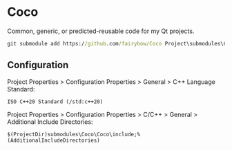 # Coco

Common, generic, or predicted-reusable code for my Qt projects.

```bat
git submodule add https://github.com/fairybow/Coco Project\submodules\Coco
```

## Configuration

Project Properties > Configuration Properties > General > C++ Language Standard:

```
ISO C++20 Standard (/std:c++20)
```

Project Properties > Configuration Properties > C/C++ > General > Additional Include Directories:

```
$(ProjectDir)submodules\Coco\Coco\include;%(AdditionalIncludeDirectories)
```
